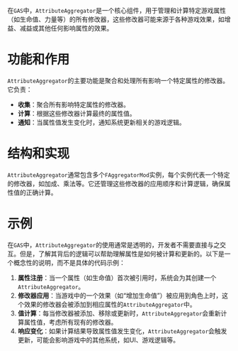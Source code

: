 在`GAS`中，`AttributeAggregator`是一个核心组件，用于管理和计算特定游戏属性（如生命值、力量等）的所有修改器，这些修改器可能来源于各种游戏效果，如增益、减益或其他任何影响属性的效果。

# 功能和作用

`AttributeAggregator`的主要功能是聚合和处理所有影响一个特定属性的修改器。它负责：

- **收集**：聚合所有影响特定属性的修改器。
- **计算**：根据这些修改器计算最终的属性值。
- **通知**：当属性值发生变化时，通知系统更新相关的游戏逻辑。

# 结构和实现

`AttributeAggregator`通常包含多个`FAggregatorMod`实例，每个实例代表一个特定的修改器，如加成、乘法等。它还管理这些修改器的应用顺序和计算逻辑，确保属性值的正确计算。

# 示例

在`GAS`中，`AttributeAggregator`的使用通常是透明的，开发者不需要直接与之交互。但是，了解其背后的逻辑可以帮助理解属性是如何被计算和更新的。以下是一个概念性的说明，而不是具体的代码示例：

1. **属性注册**：当一个属性（如生命值）首次被引用时，系统会为其创建一个`AttributeAggregator`。
2. **修改器应用**：当游戏中的一个效果（如“增加生命值”）被应用到角色上时，这个效果的修改器会被添加到相应属性的`AttributeAggregator`中。
3. **值计算**：每当修改器被添加、移除或更新时，`AttributeAggregator`会重新计算属性值，考虑所有现有的修改器。
4. **响应变化**：如果计算结果导致属性值发生变化，`AttributeAggregator`会触发更新，可能会影响游戏中的其他系统，如UI、游戏逻辑等。
